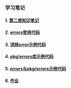 ### 学习笔记

#### 1. [第二周知识笔记](./知识点.md)
#### 2. [errors使用代码](./code/error1.go)
#### 3. [消除error示例代码](./code/error2.go)
#### 4. [pkg/errors库示例代码](./code/error3.go)
#### 5. [errors与pkg/errors示例代码](./code/error4.go)
#### 6. [作业](./task)
